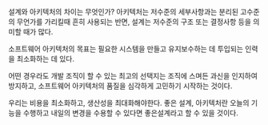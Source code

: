 설계와 아키텍처의 차이는 무엇인가? 아키텍처는 저수준의 세부사항과는 분리된 고수준의 무언가를 가리킬때 흔히 사용되는 반면, 설계는 저수준의 구조 또는 결정사항 등을 의미할 때가 많다.

소프트웨어 아키텍처의 목표는 필요한 시스템을 만들고 유지보수하는 데 투입되는 인력을 최소화하는 데 있다.

어떤 경우라도 개발 조직이 할 수 있는 최고의 선택지는 조직에 스며든 과신을 인지하여 방지하고, 소프트웨어 아키텍처의 품질을 심각하게 고민하기 시작하는 것이다.

우리는 비용을 최소화하고, 생산성을 최대화해야한다. 좋은 설계, 아키텍처란 오늘의 기능을 수행하고 내일의 변경을 수용할 수 있다면 좋은설계라고 할 수 있을 것이다.